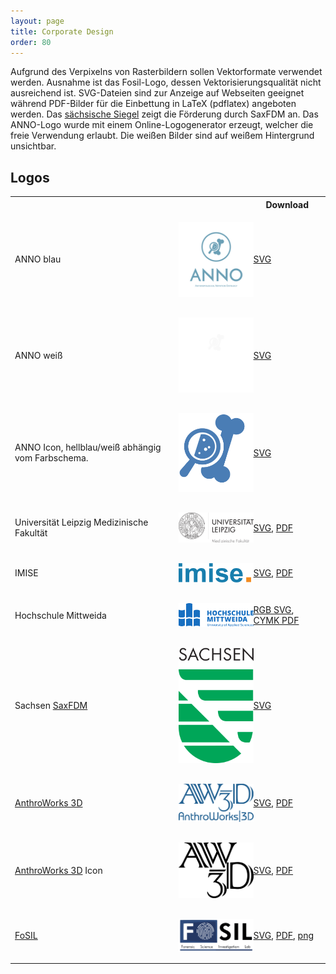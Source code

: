```yaml
---
layout: page
title: Corporate Design
order: 80
---
```


Aufgrund des Verpixelns von Rasterbildern sollen Vektorformate verwendet werden.
Ausnahme ist das Fosil-Logo, dessen Vektorisierungsqualität nicht ausreichend ist.
SVG-Dateien sind zur Anzeige auf Webseiten geeignet während PDF-Bilder für die Einbettung in LaTeX (pdflatex) angeboten werden.
Das <a href="https://www.freistaat.sachsen.de/wappen-und-flaggen-3916.html">sächsische Siegel</a> zeigt die Förderung durch SaxFDM an.
Das ANNO-Logo wurde mit einem Online-Logogenerator erzeugt, welcher die freie Verwendung erlaubt.
Die weißen Bilder sind auf weißem Hintergrund unsichtbar.
## Logos

<table>
<tr><th></th>													<th></th>																																		<th>Download</th></tr>
<tr><td>ANNO blau</td>											<td><img align="center" style="width: 12em; margin: 1em" src="./public/anno-logo-blue.svg" alt="ANNO Logo blau"></td>							<td><a href="./public/anno-logo-blue.svg">SVG</a></td></tr>
<tr><td>ANNO weiß</td>											<td><img align="center" style="width: 12em; margin: 1em;background-color:black;" src="./public/anno-logo-white.svg" alt="ANNO Logo weiß"></td>	<td><a href="./public/anno-logo-white.svg">SVG</a></td></tr>
<tr><td>ANNO Icon, hellblau/weiß abhängig vom Farbschema.</td>	<td><img align="center" style="width: 12em; margin: 1em;background-color:black" src="./public/icon.svg" alt="ANNO Icon"></td>					<td><a href="./public/icon.svg">SVG</a></td></tr>
<tr><td>Universität Leipzig Medizinische Fakultät</td>			<td><img align="center" style="width: 12em; margin: 1em" src="./public/medfak.svg" alt="Leipzig University"></td>								<td><a href="./public/medfak.svg">SVG</a>, <a href="./public/medfak.pdf">PDF</a></td></tr>
<tr><td>IMISE</td>												<td><img align="center" style="width: 12em; margin: 1em" src="./public/imise-logo.svg" alt="IMISE"></td>										<td><a href="./public/imise-logo.svg">SVG</a>, <a href="./public/imise-logo.pdf">PDF</a></td></tr>
<tr><td>Hochschule Mittweida</td>								<td><img align="center" style="width: 12em; margin: 1em" src="./public/hsmw-logo.svg" alt="Hochschule Mittweida"></td>						<td><a href="./public/hsmw-logo.svg">RGB SVG</a>, <a href="./public/hsmw-logo-cmyk.pdf">CYMK PDF</a></td></tr>
<tr><td>Sachsen <a href="https://saxfdm.de/">SaxFDM</a></td>	<td><img align="center" style="width: 12em; margin: 1em" src="./public/signet-gruen.svg" alt="Sachsen Siegel"></td>								<td><a href="./public/signet-gruen.svg">SVG</a></td></tr>
<tr><td><a href="https://www.forschung.hs-mittweida.de/news/aktuell/6790/">AnthroWorks 3D</a></td>		<td><img align="center" style="width: 12em; margin: 1em" src="./public/anthroworks-logo.svg" alt="AnthroWorks 3D"></td>			<td><a href="./public/anthroworks-logo.svg">SVG</a>, <a href="./public/anthroworks-logo.pdf">PDF</a></td></tr>
<tr><td><a href="https://www.forschung.hs-mittweida.de/news/aktuell/6790/">AnthroWorks 3D</a> Icon</td>	<td><img align="center" style="width: 12em; margin: 1em" src="./public/anthroworks-icon.svg" alt="AnthroWorks 3D Icon"></td>	<td><a href="./public/anthroworks-icon.svg">SVG</a>, <a href="./public/anthroworks-icon.pdf">PDF</a></td></tr>
<tr><td><a href="https://forensik.hs-mittweida.de/">FoSIL</a></td>										<td><img align="center" style="width: 12em; margin: 1em" src="./public/fosil-logo.svg" alt="Forschungsgruppe FoSIL"></td>		<td><a href="./public/fosil-logo.svg">SVG</a>, <a href="./public/fosil-logo.pdf">PDF</a>, <a href="./public/fosil-logo.png">png</a></td></tr>
</table>

